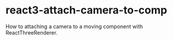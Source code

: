 # react3-attach-camera-to-comp
How to attaching a camera to a moving component with ReactThreeRenderer.
